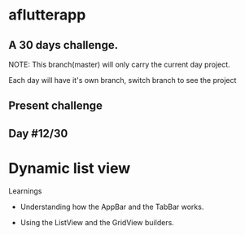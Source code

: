 # aflutterapp

## A 30 days challenge.

NOTE: This branch(master) will only carry the current day project.

Each day will have it's own branch, switch branch to see the project

## Present challenge

## Day #12/30

# Dynamic list view

Learnings

- Understanding how the AppBar and the TabBar works.

- Using the ListView and the GridView builders.